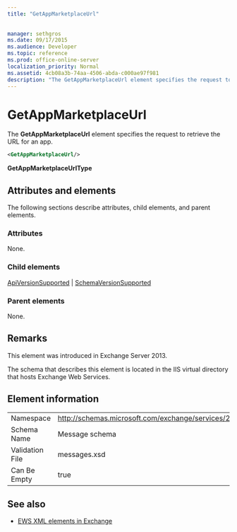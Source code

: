 ```yaml
---
title: "GetAppMarketplaceUrl"
 
 
manager: sethgros
ms.date: 09/17/2015
ms.audience: Developer
ms.topic: reference
ms.prod: office-online-server
localization_priority: Normal
ms.assetid: 4cb08a3b-74aa-4506-abda-c000ae97f981
description: "The GetAppMarketplaceUrl element specifies the request to retrieve the URL for an app."
---
```


# GetAppMarketplaceUrl

The **GetAppMarketplaceUrl** element specifies the request to retrieve the URL for an app. 
  
```XML
<GetAppMarketplaceUrl/>
```

 **GetAppMarketplaceUrlType**
## Attributes and elements

The following sections describe attributes, child elements, and parent elements.
  
### Attributes

None.
  
### Child elements

[ApiVersionSupported](apiversionsupported.md) | [SchemaVersionSupported](schemaversionsupported.md)
  
### Parent elements

None.
  
## Remarks

This element was introduced in Exchange Server 2013.
  
The schema that describes this element is located in the IIS virtual directory that hosts Exchange Web Services.
  
## Element information

|||
|:-----|:-----|
|Namespace  <br/> |http://schemas.microsoft.com/exchange/services/2006/messages  <br/> |
|Schema Name  <br/> |Message schema  <br/> |
|Validation File  <br/> |messages.xsd  <br/> |
|Can Be Empty  <br/> |true  <br/> |
   
## See also



- [EWS XML elements in Exchange](ews-xml-elements-in-exchange.md)

